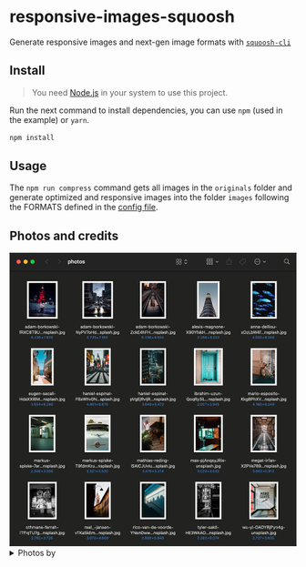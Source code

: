 # responsive-images-squoosh

Generate responsive images and next-gen image formats with [`squoosh-cli`](https://github.com/GoogleChromeLabs/squoosh/tree/dev/cli)

## Install

> You need [Node.js](https://nodejs.org/) in your system to use this project.

Run the next command to install dependencies, you can use `npm` (used in the example) or `yarn`.

```bash
npm install
```

## Usage

The `npm run compress` command gets all images in the `originals` folder and generate optimized and responsive images into the folder `images` following the FORMATS defined in the [config file](src/config.js).

## Photos and credits

<picture>
  <source type="image/avif" srcset="assets/Photos.avif">
  <source type="image/webp" srcset="assets/Photos.webp">
  <img src="assets/Photos.jpg" alt="Photos">
</picture>

<details>
  <summary>Photos by</summary>
  <ul>
    <li><a href="https://unsplash.com/@shotbymax?utm_source=unsplash&utm_medium=referral&utm_content=creditCopyText">Max</a> on <a href="https://unsplash.com/t/street-photography?utm_source=unsplash&utm_medium=referral&utm_content=creditCopyText">Unsplash</a></li>
    <li><a href="https://unsplash.com/@anna7de?utm_source=unsplash&utm_medium=referral&utm_content=creditCopyText">Anna Delliou</a> on <a href="https://unsplash.com/t/street-photography?utm_source=unsplash&utm_medium=referral&utm_content=creditCopyText">Unsplash</a></li>
    <li><a href="https://unsplash.com/@eugene_1?utm_source=unsplash&utm_medium=referral&utm_content=creditCopyText">Eugen Sacalî</a> on <a href="https://unsplash.com/t/street-photography?utm_source=unsplash&utm_medium=referral&utm_content=creditCopyText">Unsplash</a></li>
    <li><a href="https://unsplash.com/@irfanncc_?utm_source=unsplash&utm_medium=referral&utm_content=creditCopyText">Megat Irfan</a> on <a href="https://unsplash.com/t/street-photography?utm_source=unsplash&utm_medium=referral&utm_content=creditCopyText">Unsplash</a></li>
    <li><a href="https://unsplash.com/@alemagnone?utm_source=unsplash&utm_medium=referral&utm_content=creditCopyText">Alexis Magnone</a> on <a href="https://unsplash.com/t/street-photography?utm_source=unsplash&utm_medium=referral&utm_content=creditCopyText">Unsplash</a></li>
    <li><a href="https://unsplash.com/@hanielespinalmedia?utm_source=unsplash&utm_medium=referral&utm_content=creditCopyText">Haniel Espinal</a> on <a href="https://unsplash.com/t/street-photography?utm_source=unsplash&utm_medium=referral&utm_content=creditCopyText">Unsplash</a></li>
    <li><a href="https://unsplash.com/@ibuzn?utm_source=unsplash&utm_medium=referral&utm_content=creditCopyText">Ibrahim Uzun</a> on <a href="https://unsplash.com/t/street-photography?utm_source=unsplash&utm_medium=referral&utm_content=creditCopyText">Unsplash</a></li>
    <li><a href="https://unsplash.com/@marius_otohpgraphy?utm_source=unsplash&utm_medium=referral&utm_content=creditCopyText">Mario Esposito</a> on <a href="https://unsplash.com/t/street-photography?utm_source=unsplash&utm_medium=referral&utm_content=creditCopyText">Unsplash</a></li>
    <li><a href="https://unsplash.com/@borkography?utm_source=unsplash&utm_medium=referral&utm_content=creditCopyText">Adam Borkowski</a> on <a href="https://unsplash.com/t/street-photography?utm_source=unsplash&utm_medium=referral&utm_content=creditCopyText">Unsplash</a></li>
    <li><a href="https://unsplash.com/@hanielespinalmedia?utm_source=unsplash&utm_medium=referral&utm_content=creditCopyText">Haniel Espinal</a> on <a href="https://unsplash.com/t/street-photography?utm_source=unsplash&utm_medium=referral&utm_content=creditCopyText">Unsplash</a></li>
    <li><a href="https://unsplash.com/@borkography?utm_source=unsplash&utm_medium=referral&utm_content=creditCopyText">Adam Borkowski</a> on <a href="https://unsplash.com/t/street-photography?utm_source=unsplash&utm_medium=referral&utm_content=creditCopyText">Unsplash</a></li>
    <li><a href="https://unsplash.com/@borkography?utm_source=unsplash&utm_medium=referral&utm_content=creditCopyText">Adam Borkowski</a> on <a href="https://unsplash.com/t/street-photography?utm_source=unsplash&utm_medium=referral&utm_content=creditCopyText">Unsplash</a></li>
    <li><a href="https://unsplash.com/@pulse_thekidd?utm_source=unsplash&utm_medium=referral&utm_content=creditCopyText">Tyler Sakil</a> on <a href="https://unsplash.com/t/street-photography?utm_source=unsplash&utm_medium=referral&utm_content=creditCopyText">Unsplash</a></li>
    <li><a href="https://unsplash.com/@real_jansen?utm_source=unsplash&utm_medium=referral&utm_content=creditCopyText">real_ jansen</a> on <a href="https://unsplash.com/t/street-photography?utm_source=unsplash&utm_medium=referral&utm_content=creditCopyText">Unsplash</a></li>
    <li><a href="https://unsplash.com/@real_jansen?utm_source=unsplash&utm_medium=referral&utm_content=creditCopyText">real_ jansen</a> on <a href="https://unsplash.com/t/street-photography?utm_source=unsplash&utm_medium=referral&utm_content=creditCopyText">Unsplash</a></li>
    <li><a href="https://unsplash.com/es/@takeshi2?utm_source=unsplash&utm_medium=referral&utm_content=creditCopyText">wu yi</a> on <a href="https://unsplash.com/t/street-photography?utm_source=unsplash&utm_medium=referral&utm_content=creditCopyText">Unsplash</a></li>
    <li><a href="https://unsplash.com/@markusspiske?utm_source=unsplash&utm_medium=referral&utm_content=creditCopyText">Markus Spiske</a> on <a href="https://unsplash.com/t/street-photography?utm_source=unsplash&utm_medium=referral&utm_content=creditCopyText">Unsplash</a></li>
    <li><a href="https://unsplash.com/@0x0red?utm_source=unsplash&utm_medium=referral&utm_content=creditCopyText">othmane ferrah</a> on <a href="https://unsplash.com/t/street-photography?utm_source=unsplash&utm_medium=referral&utm_content=creditCopyText">Unsplash</a></li>
    <li><a href="https://unsplash.com/@0x0red?utm_source=unsplash&utm_medium=referral&utm_content=creditCopyText">othmane ferrah</a> on <a href="https://unsplash.com/t/street-photography?utm_source=unsplash&utm_medium=referral&utm_content=creditCopyText">Unsplash</a></li>
    <li><a href="https://unsplash.com/@ricovandevoorde?utm_source=unsplash&utm_medium=referral&utm_content=creditCopyText">Rico Van de Voorde</a> on <a href="https://unsplash.com/t/street-photography?utm_source=unsplash&utm_medium=referral&utm_content=creditCopyText">Unsplash</a></li>
  </ul>
</details>
